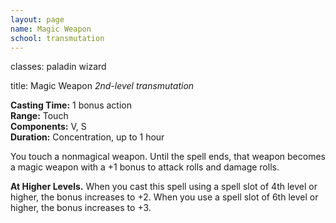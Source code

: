 ```yaml
---
layout: page
name: Magic Weapon
school: transmutation
---
```

classes: paladin
         wizard

title: Magic Weapon 
_2nd-level transmutation_ 

**Casting Time:** 1 bonus action    
**Range:** Touch    
**Components:** V, S    
**Duration:** Concentration, up to 1 hour 

You touch a nonmagical weapon. Until the spell ends, that weapon becomes a magic weapon with a +1 bonus to attack rolls and damage rolls. 

**At Higher Levels.** When you cast this spell using a spell slot of 4th level or higher, the bonus increases to +2. When you use a spell slot of 6th level or higher, the bonus increases to +3. 
